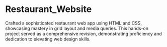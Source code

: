 # Restaurant_Website
Crafted a sophisticated restaurant web app using HTML and CSS, showcasing mastery in grid layout and media queries. This hands-on project served as a comprehensive revision, demonstrating proficiency and dedication to elevating web design skills.
